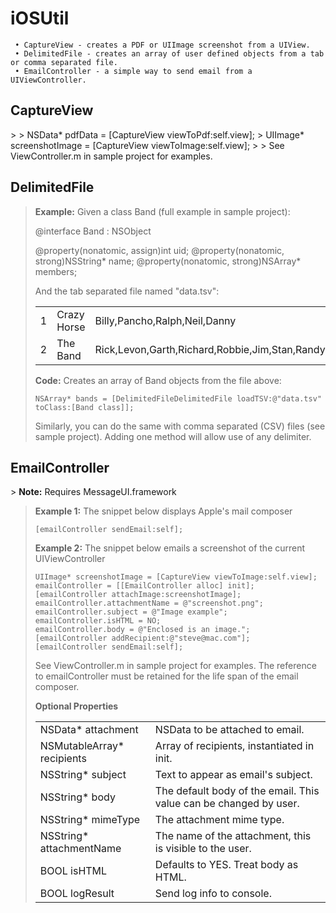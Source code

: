 iOSUtil
=======
	 • CaptureView - creates a PDF or UIImage screenshot from a UIView.
	 • DelimitedFile - creates an array of user defined objects from a tab or comma separated file.
	 • EmailController - a simple way to send email from a UIViewController.

<h2><b>CaptureView</b></h2> 
> 
>     NSData* pdfData = [CaptureView viewToPdf:self.view];
>     UIImage* screenshotImage = [CaptureView viewToImage:self.view];
> 
> See ViewController.m in sample project for examples.

<h2><b>DelimitedFile</b></h2> 

> <b>Example:</b> Given a class Band (full example in sample project):
> 
> 	@interface Band : NSObject<TabSeparatedFileDelegate>
> 	
> 	@property(nonatomic, assign)int uid;
> 	@property(nonatomic, strong)NSString* name;
> 	@property(nonatomic, strong)NSArray* members;
> 
> And the tab separated file named "data.tsv":
> <table>
>     <tr>
>         <td>1</td>
>         <td>Crazy Horse</td>
>         <td>Billy,Pancho,Ralph,Neil,Danny</td>
>     </tr>
>     <tr>
>         <td>2</td>
>         <td>The Band</td>
>         <td>Rick,Levon,Garth,Richard,Robbie,Jim,Stan,Randy,Richard</td>
>     </tr>
> </table>
> 
> <b>Code:</b> Creates an array of Band objects from the file above:
> 
>     NSArray* bands = [DelimitedFileDelimitedFile loadTSV:@"data.tsv" toClass:[Band class]];
> 
> Similarly, you can do the same with comma separated (CSV) files (see sample project). Adding one method will allow use of any delimiter.

<h2><b>EmailController</b></h2> 
> <b>Note:</b> Requires MessageUI.framework

> <b>Example 1:</b> The snippet below displays Apple's mail composer
> 
>     [emailController sendEmail:self];
> 
> <b>Example 2:</b> The snippet below emails a screenshot of the current UIViewController
> 
>     UIImage* screenshotImage = [CaptureView viewToImage:self.view];
>     emailController = [[EmailController alloc] init];
>     [emailController attachImage:screenshotImage];
>     emailController.attachmentName = @"screenshot.png";
>     emailController.subject = @"Image example";
>     emailController.isHTML = NO;
>     emailController.body = @"Enclosed is an image.";
>     [emailController addRecipient:@"steve@mac.com"];
>     [emailController sendEmail:self];
> 
> See ViewController.m in sample project for examples. The reference to emailController must be retained for the life span of the email composer.
> 
> <b>Optional Properties</b>
> <table>
>     <tr>
>         <td>NSData* attachment</td>
>         <td>NSData to be attached to email.</td>
>     </tr>
>     <tr>
>         <td>NSMutableArray* recipients</td>
>         <td>Array of recipients, instantiated in init.</td>
>     </tr>
>     <tr>
>         <td>NSString* subject</td>
>         <td>Text to appear as email's subject.</td>
>     </tr>
>     <tr>
>         <td>NSString* body</td>
>         <td>The default body of the email. This value can be changed by user.</td>
>     </tr>
>     <tr>
>         <td>NSString* mimeType</td>
>         <td>The attachment mime type.</td>
>     </tr>
>     <tr>
>         <td>NSString* attachmentName</td>
>         <td>The name of the attachment, this is visible to the user.</td>
>     </tr>
>     <tr>
>         <td>BOOL isHTML</td>
>         <td>Defaults to YES. Treat body as HTML.</td>
>     </tr>
>     <tr>
>         <td>BOOL logResult</td>
>         <td>Send log info to console.</td>
>     </tr>
> </table>
